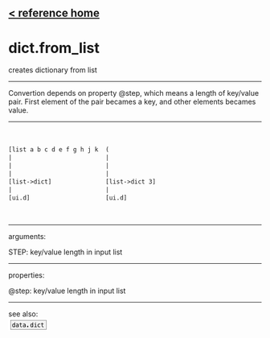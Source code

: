 [< reference home](ceammc_lib.html)
---

# dict.from_list


creates dictionary from list

---

Convertion depends on property @step, which means a length of key/value pair.
            First element of the pair becames a key, and other elements becames value.
<br>


---


```


[list a b c d e f g h j k  (
|                          |
|                          |
|                          |
[list->dict]               [list->dict 3]
|                          |
[ui.d]                     [ui.d]

            
```

---
arguments:

STEP: key/value length in input list<br>

---
properties:

@step: key/value length in input
            list<br>

---
see also:<br>
[![data.dict](img/object_data.dict.png)](data.dict.html)
